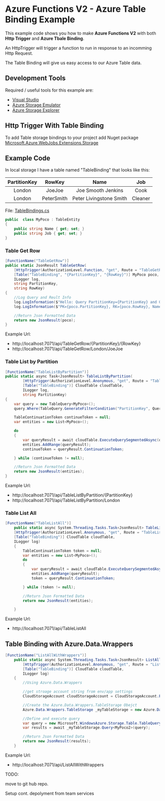﻿# Azure Functions V2 - Azure Table Binding Example

This example code shows you how to make **Azure Functions V2** with both **Http Trigger** and **Azure Tbale Binding**.

An HttpTrigger will trigger a function to run in response to an incomming Http Request.

The Table Binding will give us easy access to our Azure Table data.

## Development Tools
Required / useful tools for this example are:

* [Visual Studio](https://visualstudio.microsoft.com/)
* [Azure Storage Emulator](https://docs.microsoft.com/en-us/azure/storage/common/storage-use-emulator)
* [Azure Storage Explorer](https://azure.microsoft.com/en-us/features/storage-explorer/)
 
   
## Http Trigger With Table Binding

To add Table storage bindings to your project add Nuget package [Microsoft.Azure.WebJobs.Extensions.Storage](https://www.nuget.org/packages/Microsoft.Azure.WebJobs.Extensions.Storage)

## Example Code



In local storage I have a table named "TableBinding" that looks like this:

| PartitionKey  |  RowKey       | Name              |           Job     |
| :--------:    | :-----:       | :--------:        |  :-----:          |
| London        |     JoeJoe    | Joe Smooth Jenkins | Cook             | 
| London        |     PeterSmith | Peter Livingstone Smith |  Cleaner    | 

File: [TableBindings.cs](TableBindings.cs)

```c#
public  class MyPoco : TableEntity
{
    public string Name { get; set; }
    public string Job { get; set; }
}
```


### Table Get Row
```c# 
[FunctionName("TableGetRow")]
public static JsonResult TableGetRow(
    [HttpTrigger(AuthorizationLevel.Function, "get", Route = "TableGetRow/{PartitionKey}/{RowKey}")] HttpRequest req,       //Trigger Route expects two parameters in Nice Url Style    
    [Table("TableBinding", "{PartitionKey}", "{RowKey}")] MyPoco poco,                                                      //poco is the object that will be returned from the table
    ILogger log,
    string PartitionKey,                                                                //pass the params into the function so we can use them if nessasary. 
    string RowKey)
{
    //Log Query and Reult Info
    log.LogInformation($"Hello: Query PartitionKey={PartitionKey} and Query RowKey={RowKey}");
    log.LogInformation($"PK={poco.PartitionKey}, RK={poco.RowKey}, Name={poco.Name}, Job={poco.Job}");

    //Return Json Formatted Data
    return new JsonResult(poco);
}

```

Example Url:
* http://localhost:7071/api/TableGetRow/{PartitionKey}/{RowKey}
* http://localhost:7071/api/TableGetRow/London/JoeJoe

  


### Table List by Partition
```c#
[FunctionName("TableListByPartition")]
public static async Task<JsonResult> TableListByPartition(
        [HttpTrigger(AuthorizationLevel.Anonymous, "get", Route = "TableListByPartition/{PartitionKey}")] HttpRequest req,
        [Table("TableBinding")] CloudTable cloudTable,
        ILogger log,
        string PartitionKey)
{
    var query = new TableQuery<MyPoco>();
    query.Where(TableQuery.GenerateFilterCondition("PartitionKey", QueryComparisons.Equal, PartitionKey));

    TableContinuationToken continueToken = null;
    var entities = new List<MyPoco>();

    do
    {
        var queryResult = await cloudTable.ExecuteQuerySegmentedAsync(query, continueToken);
        entities.AddRange(queryResult);
        continueToken = queryResult.ContinuationToken;

    } while (continueToken != null);

    //Return Json Formatted Data
    return new JsonResult(entities);
}
```

Example Url:
* http://localhost:7071/api/TableListByPartition/{PartitionKey}
* http://localhost:7071/api/TableListByPartition/London
 

### Table List All
```c#
[FunctionName("TableListAll")]
    public static async System.Threading.Tasks.Task<JsonResult> TableListAll(
    [HttpTrigger(AuthorizationLevel.Anonymous, "get", Route = "TableListAll")] HttpRequest req,
    [Table("TableBinding")] CloudTable cloudTable,
    ILogger log)
    { 
        TableContinuationToken token = null;
        var entities = new List<MyPoco>();
        do
        {
            var queryResult = await cloudTable.ExecuteQuerySegmentedAsync(new TableQuery<MyPoco>(), token);
            entities.AddRange(queryResult);
            token = queryResult.ContinuationToken;

        } while (token != null);

        //Return Json Formatted Data
        return new JsonResult(entities);

    }
```

Example Url:
* http://localhost:7071/api/TableListAll



## Table Binding with Azure.Data.Wrappers

```c#
[FunctionName("ListAllWithWrappers")]
    public static async System.Threading.Tasks.Task<JsonResult> ListAllWithWrappers(
        [HttpTrigger(AuthorizationLevel.Anonymous, "get", Route = "ListAllWithWrappers")] HttpRequest req,
        [Table("TableBinding")] CloudTable cloudTable,
        ILogger log)
    {            
        //Using Azure.Data.Wrappers 

        //get stroage account string from env/app settings
        CloudStorageAccount cloudStorageAccount = CloudStorageAccount.Parse(System.Environment.GetEnvironmentVariable("AzureWebJobsStorage"));

        //Create the Azure.Data.Wrappers.TableStorage Obejct 
        Azure.Data.Wrappers.TableStorage _myTableStorage = new Azure.Data.Wrappers.TableStorage(cloudTable.Name, cloudStorageAccount);

        //Define and execute query
        var query = new Microsoft.WindowsAzure.Storage.Table.TableQuery<MyPoco2>();
        var results = await _myTableStorage.Query<MyPoco2>(query);

        //Return Json Formatted Data
        return new JsonResult(results);
    }
```

Example Url:
* http://localhost:7071/api/ListAllWithWrappers




TODO:

move to git hub repo.

Setup cont. depolyment from team services

